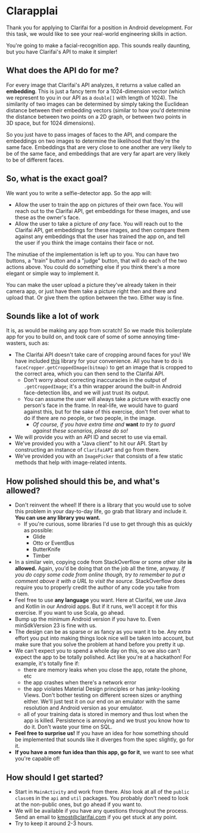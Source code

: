 Clarapplai
==========

Thank you for applying to Clarifai for a position in Android development. For this task, we would
like to see your real-world engineering skills in action.

You're going to make a facial-recognition app. This sounds really daunting, but 
you have Clarifai's API to make it simpler!


What does the API do for me?
----------------------------

For every image that Clarifai's API analyzes, it returns a value called an **embedding**. This is
just a fancy term for a 1024-dimension vector (which we represent to you in our API as a `double[]`
with length of 1024). The similarity of two images can be determined by simply taking the Euclidean
distance between their embedding vectors (similar to how you'd determine the distance between two
points on a 2D graph, or between two points in 3D space, but for 1024 dimensions).

So you just have to pass images of faces to the API, and compare the embeddings on two images to
determine the likelihood that they're the same face. Embeddings that are very close to one another 
are very likely to be of the same face, and embeddings that are very far apart are very likely to 
be of different faces.


So, what is the exact goal?
---------------------------

We want you to write a selfie-detector app. So the app will:

* Allow the user to train the app on pictures of their own face. You will reach out to the Clarifai
API, get embeddings for these images, and use these as the owner's face.
* Allow the user to take a picture of *any* face. You will reach out to the Clarifai API, get
embeddings for these images, and then compare them against any embeddings that the user has trained
the app on, and tell the user if you think the image contains their face or not.

The minutiae of the implementation is left up to you. You can have two buttons, a "train" button
and a "judge" button, that will do each of the two actions above. You could do something else if you
think there's a more elegant or simple way to implement it.

You can make the user upload a picture they've already taken in their camera app, or just have them
take a picture right then and there and upload that. Or give them the option between the two. Either
way is fine.


Sounds like a lot of work
-------------------------

It is, as would be making any app from scratch! So we made this boilerplate app for you to build on,
and took care of some of some annoying time-wasters, such as:
    
* The Clarifai API doesn't take care of cropping around faces for you! We have included [this](https://github.com/lafosca/AndroidFaceCropper)
library for your convenience. All you have to do is `faceCropper.getCroppedImage(bitmap)` to get an 
image that is cropped to the correct area, which you can then send to the Clarifai API.
    * Don't worry about correcting inaccuracies in the output of `.getCroppedImage`; 
    it's a thin wrapper around the built-in Android face-detection libs, and we will just trust
    its output.
    * You can assume the user will always take a picture with exactly one person's face in the
    frame. In real-life, we would have to guard against this, but for the sake of this exercise,
    don't fret over what to do if there are no people, or two people, in the image.
        * *Of course, if you have extra time and* **want** *to try to guard against these scenarios,
        please do so!*
* We will provide you with an API ID and secret to use via email.
* We've provided you with a "Java client" to hit our API. Start by constructing an instance of
`ClarifaiAPI` and go from there.
* We've provided you with an `ImagePicker` that consists of a few static methods that help with
image-related intents.


How polished should this be, and what's allowed?
------------------------------------------------

* Don't reinvent the wheel! If there is a library that you would use to solve this problem in your
day-to-day life, go grab that library and include it. **You can use any library you want.**
    * If you're curious, some libraries I'd use to get through this as quickly as possible:
        * Glide
        * Otto or EventBus
        * ButterKnife
        * Timber
* In a similar vein, copying code from StackOverflow or some other site **is allowed.** Again, you'd
be doing that on the job all the time, anyway. *If you do copy some code from online though, try to
remember to put a comment above it with a URL to visit the source.* StackOverflow does require you
to properly credit the author of any code you take from them.
* Feel free to use **any language** you want. Here at Clarifai, we use Java and Kotlin in our
Android apps. But if it runs, we'll accept it for this exercise. If you want to use Scala, go ahead.
* Bump up the minimum Android version if you have to. Even minSdkVersion 23 is fine with us.
* The design can be as sparse or as fancy as you want it to be. Any extra effort you put into
making things look nice will be taken into account, but make sure that you solve the problem at hand
before you pretty it up.
* We can't expect you to spend a whole day on this, so we also can't expect the app to be totally
polished. Act like you're at a hackathon! For example, it's totally fine if:
    * there are memory leaks when you close the app, rotate the phone, etc
    * the app crashes when there's a network error
    * the app violates Material Design principles or has janky-looking Views. Don't
    bother testing on different screen sizes or anything either. We'll just test it on our end on 
    an emulator with the same resolution and Android version as your emulator.
    * all of your training data is stored in memory and thus lost when the app is killed. 
    Persistence is annoying and we trust you know how to do it. Don't waste your time on SQL.
* **Feel free to surprise us!** If you have an idea for how something should be implemented that
sounds like it diverges from the spec slightly, go for it.
* **If you have a more fun idea than this app, go for it**, we want to see what you're capable of!


How should I get started?
-------------------------

* Start in `MainActivity` and work from there. Also look at all of the `public class`es in the `api`
and `util` packages. You probably don't need to look at the non-public ones, but go ahead if you
want to.
* We will be available if you have any questions throughout the process. Send an email to
kmost@clarifai.com if you get stuck at any point.
* Try to keep it around 2-3 hours.